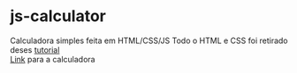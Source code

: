 # js-calculator
Calculadora simples feita em HTML/CSS/JS
Todo o HTML e CSS foi retirado deses [tutorial](https://www.freecodecamp.org/news/how-to-build-an-html-calculator-app-from-scratch-using-javascript-4454b8714b98/)  
[Link](https://winckdev.github.io/js-calculator/) para a calculadora
